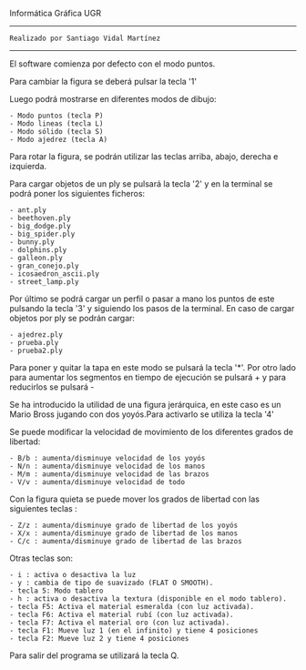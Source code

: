 Informática Gráfica UGR

*****************************************************************								
	Realizado por Santiago Vidal Martínez									
*****************************************************************

El software comienza por defecto con el modo puntos.

Para cambiar la figura se deberá pulsar la tecla '1'

Luego podrá mostrarse en diferentes modos de dibujo:

	- Modo puntos (tecla P)
	- Modo lineas (tecla L)
	- Modo sólido (tecla S)
	- Modo ajedrez (tecla A)

Para rotar la figura, se podrán utilizar las teclas arriba, abajo, derecha e izquierda.

Para cargar objetos de un ply se pulsará la tecla '2' y en la terminal se podrá poner los siguientes ficheros:

	- ant.ply
	- beethoven.ply
	- big_dodge.ply
	- big_spider.ply
	- bunny.ply
	- dolphins.ply
	- galleon.ply
	- gran_conejo.ply
	- icosaedron_ascii.ply
	- street_lamp.ply

Por último se podrá cargar un perfil o pasar a mano los puntos de este pulsando la tecla '3' y siguiendo los pasos de la terminal. En caso de cargar objetos por ply se podrán cargar:
	
	- ajedrez.ply
	- prueba.ply
	- prueba2.ply
	
Para poner y quitar la tapa en este modo se pulsará la tecla '*'. Por otro lado para aumentar los segmentos en tiempo de ejecución se pulsará + y para reducirlos se pulsará -	

Se ha introducido la utilidad de una figura jerárquica, en este caso es un Mario Bross jugando con dos yoyós.Para activarlo se utiliza la tecla '4'

Se puede modificar la velocidad de movimiento de los diferentes grados de libertad:

	- B/b : aumenta/disminuye velocidad de los yoyós
	- N/n : aumenta/disminuye velocidad de los manos
	- M/m : aumenta/disminuye velocidad de las brazos
	- V/v : aumenta/disminuye velocidad de todo

Con la figura quieta se puede mover los grados de libertad con las siguientes teclas :

	- Z/z : aumenta/disminuye grado de libertad de los yoyós
	- X/x : aumenta/disminuye grado de libertad de los manos
	- C/c : aumenta/disminuye grado de libertad de las brazos

Otras teclas son:

	- i : activa o desactiva la luz
	- y : cambia de tipo de suavizado (FLAT O SMOOTH).
	- tecla 5: Modo tablero
	- h : activa o desactiva la textura (disponible en el modo tablero).
	- tecla F5: Activa el material esmeralda (con luz activada).
	- tecla F6: Activa el material rubí (con luz activada).
	- tecla F7: Activa el material oro (con luz activada).
	- tecla F1: Mueve luz 1 (en el infinito) y tiene 4 posiciones
	- tecla F2: Mueve luz 2 y tiene 4 posiciones
	


Para salir del programa se utilizará la tecla Q. 
